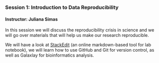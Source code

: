 
### Session 1: Introduction to Data Reproducibility

#### Instructor: Juliana Simas

In this session we will discuss the reproducibility crisis in science and we will go over materials that will help us make our research reproducible. 

We will have a look at <a href="https://stackedit.io/" target="_blank">StackEdit</a> (an online markdown-based tool for lab notebook), we will learn how to use GitHub and Git for version control, as well as Galaxlay for bioinformatics analysis. 
